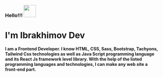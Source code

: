 ### Hello!!! <img src="https://media1.giphy.com/media/JUq9ohFN2eSLJllrkd/giphy.gif?cid=ecf05e47uxggt7wkmx4mf11mr19yecf71pkzu3isezdmpw0w&ep=v1_gifs_related&rid=giphy.gif&ct=s" width="40" style="margin-top:30px;">
<h1>I'm Ibrakhimov Dev</h1>
<b>
I am a Frontend Developer. I know HTML, CSS, Sass, Bootstrap, Tachyons, Tailwind Css technologies as well as Java Script programming language and its React Js framework level library. With the help of the listed programming languages ​​and technologies, I can make any web site a front-end part.
</b>
